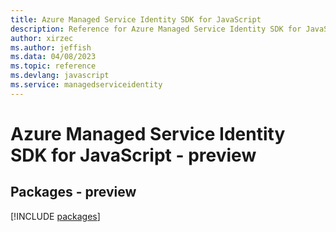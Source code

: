 ```yaml
---
title: Azure Managed Service Identity SDK for JavaScript
description: Reference for Azure Managed Service Identity SDK for JavaScript
author: xirzec
ms.author: jeffish
ms.data: 04/08/2023
ms.topic: reference
ms.devlang: javascript
ms.service: managedserviceidentity
---
```

# Azure Managed Service Identity SDK for JavaScript - preview
## Packages - preview
[!INCLUDE [packages](managed-service-identity-index.md)]